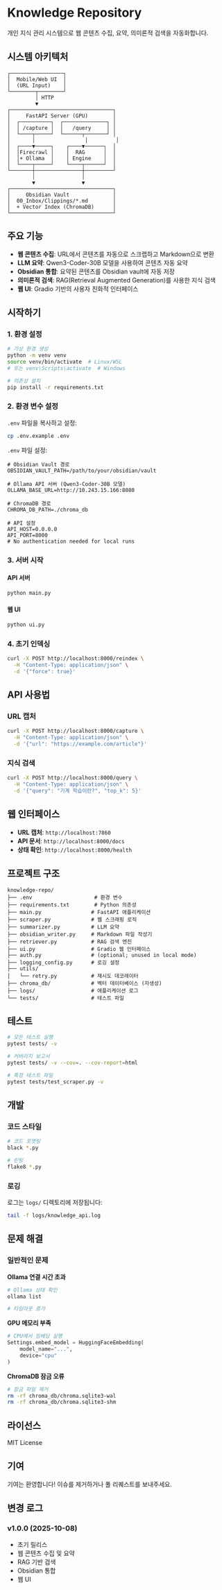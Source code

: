 # Knowledge Repository

개인 지식 관리 시스템으로 웹 콘텐츠 수집, 요약, 의미론적 검색을 자동화합니다.

## 시스템 아키텍처

```
┌─────────────────┐
│  Mobile/Web UI  │
│  (URL Input)    │
└────────┬────────┘
         │ HTTP
         ▼
┌─────────────────────────────────┐
│     FastAPI Server (GPU)        │
│  ┌──────────┐  ┌──────────────┐ │
│  │ /capture │  │   /query     │ │
│  └────┬─────┘  └──────┬───────┘ │
│       │                │         │
│  ┌────▼─────┐    ┌────▼──────┐  │
│  │Firecrawl │    │  RAG      │  │
│  │+ Ollama  │    │ Engine    │  │
│  └────┬─────┘    └────┬──────┘  │
└───────┼───────────────┼─────────┘
        │               │
        ▼               ▼
┌─────────────────────────────────┐
│     Obsidian Vault              │
│  00_Inbox/Clippings/*.md        │
│  + Vector Index (ChromaDB)      │
└─────────────────────────────────┘
```

## 주요 기능

- **웹 콘텐츠 수집**: URL에서 콘텐츠를 자동으로 스크랩하고 Markdown으로 변환
- **LLM 요약**: Qwen3-Coder-30B 모델을 사용하여 콘텐츠 자동 요약
- **Obsidian 통합**: 요약된 콘텐츠를 Obsidian vault에 자동 저장
- **의미론적 검색**: RAG(Retrieval Augmented Generation)를 사용한 지식 검색
- **웹 UI**: Gradio 기반의 사용자 친화적 인터페이스

## 시작하기

### 1. 환경 설정

```bash
# 가상 환경 생성
python -m venv venv
source venv/bin/activate  # Linux/WSL
# 또는 venv\Scripts\activate  # Windows

# 의존성 설치
pip install -r requirements.txt
```

### 2. 환경 변수 설정

`.env` 파일을 복사하고 설정:

```bash
cp .env.example .env
```

`.env` 파일 설정:

```env
# Obsidian Vault 경로
OBSIDIAN_VAULT_PATH=/path/to/your/obsidian/vault

# Ollama API 서버 (Qwen3-Coder-30B 모델)
OLLAMA_BASE_URL=http://10.243.15.166:8080

# ChromaDB 경로
CHROMA_DB_PATH=./chroma_db

# API 설정
API_HOST=0.0.0.0
API_PORT=8000
# No authentication needed for local runs
```

### 3. 서버 시작

#### API 서버

```bash
python main.py
```

#### 웹 UI

```bash
python ui.py
```

### 4. 초기 인덱싱

```bash
curl -X POST http://localhost:8000/reindex \
  -H "Content-Type: application/json" \
  -d '{"force": true}'
```

## API 사용법

### URL 캡처

```bash
curl -X POST http://localhost:8000/capture \
  -H "Content-Type: application/json" \
  -d '{"url": "https://example.com/article"}'
```

### 지식 검색

```bash
curl -X POST http://localhost:8000/query \
  -H "Content-Type: application/json" \
  -d '{"query": "기계 학습이란?", "top_k": 5}'
```

## 웹 인터페이스

- **URL 캡처**: `http://localhost:7860`
- **API 문서**: `http://localhost:8000/docs`
- **상태 확인**: `http://localhost:8000/health`

## 프로젝트 구조

```
knowledge-repo/
├── .env                    # 환경 변수
├── requirements.txt        # Python 의존성
├── main.py                # FastAPI 애플리케이션
├── scraper.py             # 웹 스크래핑 로직
├── summarizer.py          # LLM 요약
├── obsidian_writer.py     # Markdown 파일 작성기
├── retriever.py           # RAG 검색 엔진
├── ui.py                  # Gradio 웹 인터페이스
├── auth.py                # (optional; unused in local mode)
├── logging_config.py      # 로깅 설정
├── utils/
│   └── retry.py           # 재시도 데코레이터
├── chroma_db/             # 벡터 데이터베이스 (자생성)
├── logs/                  # 애플리케이션 로그
└── tests/                 # 테스트 파일
```

## 테스트

```bash
# 모든 테스트 실행
pytest tests/ -v

# 커버리지 보고서
pytest tests/ -v --cov=. --cov-report=html

# 특정 테스트 파일
pytest tests/test_scraper.py -v
```

## 개발

### 코드 스타일

```bash
# 코드 포맷팅
black *.py

# 린팅
flake8 *.py
```

### 로깅

로그는 `logs/` 디렉토리에 저장됩니다:

```bash
tail -f logs/knowledge_api.log
```

## 문제 해결

### 일반적인 문제

**Ollama 연결 시간 초과**
```bash
# Ollama 상태 확인
ollama list

# 타임아웃 증가
```

**GPU 메모리 부족**
```python
# CPU에서 임베딩 실행
Settings.embed_model = HuggingFaceEmbedding(
    model_name="...",
    device="cpu"
)
```

**ChromaDB 잠금 오류**
```bash
# 잠금 파일 제거
rm -rf chroma_db/chroma.sqlite3-wal
rm -rf chroma_db/chroma.sqlite3-shm
```

## 라이선스

MIT License

## 기여

기여는 환영합니다! 이슈를 제거하거나 풀 리퀘스트를 보내주세요.

## 변경 로그

### v1.0.0 (2025-10-08)
- 초기 릴리스
- 웹 콘텐츠 수집 및 요약
- RAG 기반 검색
- Obsidian 통합
- 웹 UI